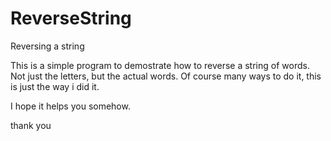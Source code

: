 ReverseString
=============

Reversing a string

This is a simple program to demostrate how to reverse a string of words.  Not just the letters, but the actual words.
Of course many ways to do it, this is just the way i did it.

I hope it helps you somehow.

thank you
